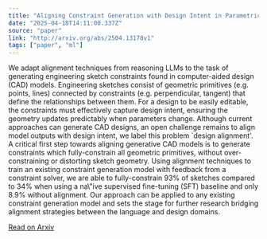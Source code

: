 ```yaml
---
title: "Aligning Constraint Generation with Design Intent in Parametric CAD"
date: "2025-04-18T14:11:00.337Z"
source: "paper"
link: "http://arxiv.org/abs/2504.13178v1"
tags: ["paper", "ml"]
---
```


We adapt alignment techniques from reasoning LLMs to the task of generating engineering sketch constraints found in computer-aided design (CAD) models. Engineering sketches consist of geometric primitives (e.g. points, lines) connected by constraints (e.g. perpendicular, tangent) that define the relationships between them. For a design to be easily editable, the constraints must effectively capture design intent, ensuring the geometry updates predictably when parameters change. Although current approaches can generate CAD designs, an open challenge remains to align model outputs with design intent, we label this problem `design alignment'. A critical first step towards aligning generative CAD models is to generate constraints which fully-constrain all geometric primitives, without over-constraining or distorting sketch geometry. Using alignment techniques to train an existing constraint generation model with feedback from a constraint solver, we are able to fully-constrain 93% of sketches compared to 34% when using a na\\"ive supervised fine-tuning (SFT) baseline and only 8.9% without alignment. Our approach can be applied to any existing constraint generation model and sets the stage for further research bridging alignment strategies between the language and design domains.

[Read on Arxiv](http://arxiv.org/abs/2504.13178v1)
